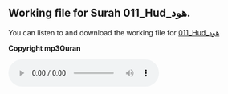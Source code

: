 
## Working file for Surah 011_Hud_هود.

You can listen to and download the working file for [011_Hud_هود](https://server13.mp3quran.net/husr/011.mp3)

**Copyright mp3Quran**

<audio controls src="https://server13.mp3quran.net/husr/011.mp3"></audio>

